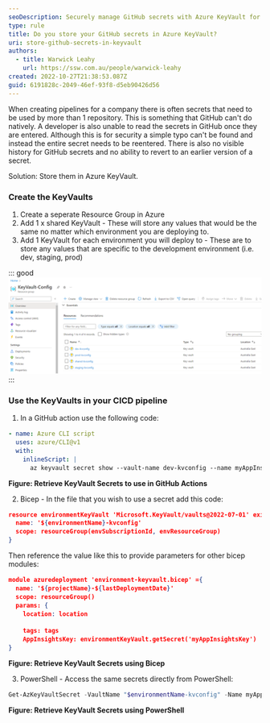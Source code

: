 ```yaml
---
seoDescription: Securely manage GitHub secrets with Azure KeyVault for enhanced security and centralized control.
type: rule
title: Do you store your GitHub secrets in Azure KeyVault?
uri: store-github-secrets-in-keyvault
authors:
  - title: Warwick Leahy
    url: https://ssw.com.au/people/warwick-leahy
created: 2022-10-27T21:38:53.087Z
guid: 6191828c-2049-46ef-93f8-d5eb90426d56
---
```

When creating pipelines for a company there is often secrets that need to be used by more than 1 repository. This is something that GitHub can't do natively. A developer is also unable to read the secrets in GitHub once they are entered. Although this is for security a simple typo can't be found and instead the entire secret needs to be reentered. There is also no visible history for GitHub secrets and no ability to revert to an earlier version of a secret.

Solution: Store them in Azure KeyVault.

<!--endintro-->

### Create the KeyVaults

1. Create a seperate Resource Group in Azure
2. Add 1 x shared KeyVault - These will store any values that would be the same no matter which environment you are deploying to.
3. Add 1 KeyVault for each environment you will deploy to - These are to store any values that are specific to the development environment (i.e. dev, staging, prod)

::: good
![Figure: Resource Group with 4 Azure KeyVaults ready to go](sharedconfigurationkeyvaults.png)
:::

### Use the KeyVaults in your CICD pipeline

1. In a GitHub action use the following code:

``` yaml
- name: Azure CLI script
  uses: azure/CLI@v1
  with:
    inlineScript: |
      az keyvault secret show --vault-name dev-kvconfig --name myAppInsightsKey --query value
```

**Figure: Retrieve KeyVault Secrets to use in GitHub Actions**

2. Bicep - In the file that you wish to use a secret add this code:

``` json
resource environmentKeyVault 'Microsoft.KeyVault/vaults@2022-07-01' existing = {
  name: '${environmentName}-kvconfig'
  scope: resourceGroup(envSubscriptionId, envResourceGroup)
}

```

Then reference the value like this to provide parameters for other bicep modules:

``` json
module azuredeployment 'environment-keyvault.bicep' ={
  name: '${projectName}-${lastDeploymentDate}'
  scope: resourceGroup()
  params: {
    location: location
  
    tags: tags
    AppInsightsKey: environmentKeyVault.getSecret('myAppInsightsKey')
}
```

**Figure: Retrieve KeyVault Secrets using Bicep**

3. PowerShell - Access the same secrets directly from PowerShell:

``` powershell
Get-AzKeyVaultSecret -VaultName "$environmentName-kvconfig" -Name myAppInsightsKey -AsPlainText
```

**Figure: Retrieve KeyVault Secrets using PowerShell**
